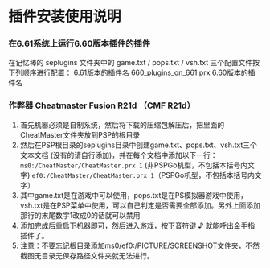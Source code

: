 # 插件安装使用说明  

### 在6.61系统上运行6.60版本插件的插件
在记忆棒的 seplugins 文件夹中的 game.txt / pops.txt / vsh.txt 三个配置文件按下列顺序进行配置：
6.61版本的插件名
660_plugins_on_661.prx
6.60版本的插件名

### 作弊器 Cheatmaster Fusion R21d （CMF R21d）
1. 首先机器必须是自制系统，然后将下载的压缩包解压后，把里面的CheatMaster文件夹放到PSP的根目录
2. 然后在PSP根目录的seplugins目录中创建game.txt、pops.txt、vsh.txt三个文本文档 (没有的请自行添加)，并在每个文档中添加以下一行：
``ms0:/CheatMaster/CheatMaster.prx 1`` (非PSPGo机型，不包括本括号内文字) ``ef0:/CheatMaster/CheatMaster.prx 1``（PSPGo机型，不包括本括号内文字）
3. 其中game.txt是在游戏中可以使用，pops.txt是在PS模拟器游戏中使用，vsh.txt是在PSP菜单中使用，可以自己判定是否需要全部添加。另外上面添加那行的末尾数字1改成0的话就可以禁用
4. 添加完成后重启下机器即可，然后进入游戏，按下音符键 ♪ 就能呼出金手指插件了。
5. 注意：不要忘记根目录添加ms0/ef0:/PICTURE/SCREENSHOT文件夹，不然截图无目录无保存路径文件夹就无法进行。
